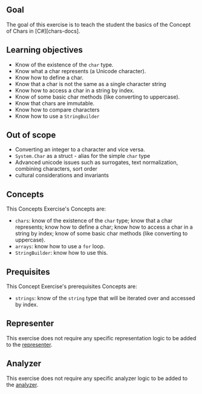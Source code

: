 ## Goal

The goal of this exercise is to teach the student the basics of the Concept of Chars in [C#][chars-docs].

## Learning objectives

- Know of the existence of the `char` type.
- Know what a char represents (a Unicode character).
- Know how to define a char.
- Know that a char is not the same as a single character string
- Know how to access a char in a string by index.
- Know of some basic char methods (like converting to uppercase).
- Know that chars are immutable.
- Know how to compare characters
- Know how to use a `StringBuilder`

## Out of scope

- Converting an integer to a character and vice versa.
- `System.Char` as a struct - alias for the simple `char` type
- Advanced unicode issues such as surrogates, text normalization, combining characters, sort order
- cultural considerations and invariants

## Concepts

This Concepts Exercise's Concepts are:

- `chars`: know of the existence of the `char` type; know that a char represents; know how to define a char; know how to access a char in a string by index; know of some basic char methods (like converting to uppercase).
- `arrays`: know how to use a `for` loop.
- `StringBuilder`: know how to use this.

## Prequisites

This Concept Exercise's prerequisites Concepts are:

- `strings`: know of the `string` type that will be iterated over and accessed by index.

## Representer

This exercise does not require any specific representation logic to be added to the [representer][representer].

## Analyzer

This exercise does not require any specific analyzer logic to be added to the [analyzer][analyzer].

[how-to-implement-a-concept-exercise]: https://github.com/exercism/v3/blob/master/docs/maintainers/generic-how-to-implement-a-concept-exercise.md
[implemented-exercises]: https://github.com/exercism/v3/tree/master/languages/csharp/exercises/concept/README.md#implemented-exercises
[reference]: https://github.com/exercism/v3/blob/master/languages/csharp/reference/README.md#reference-docs
[reference-char]: https://github.com/exercism/v3/blob/master/reference/types/char.md
[reference-example]: https://github.com/exercism/v3/blob/master/reference/types/string.md#implementations
[analyzer]: https://github.com/exercism/csharp-analyzer
[representer]: https://github.com/exercism/csharp-representer
[exercise-example]: https://github.com/exercism/v3/tree/master/languages/csharp/exercises/concept/numbers-floating-point
[design-example]: https://github.com/exercism/v3/blob/master/languages/csharp/exercises/concept/numbers/.meta/design.md
[config.json-example]: https://github.com/exercism/v3/blob/master/languages/csharp/exercises/concept/numbers/.meta/config.json
[concept-exercises]: https://github.com/exercism/v3/blob/master/docs/concept-exercises.md
